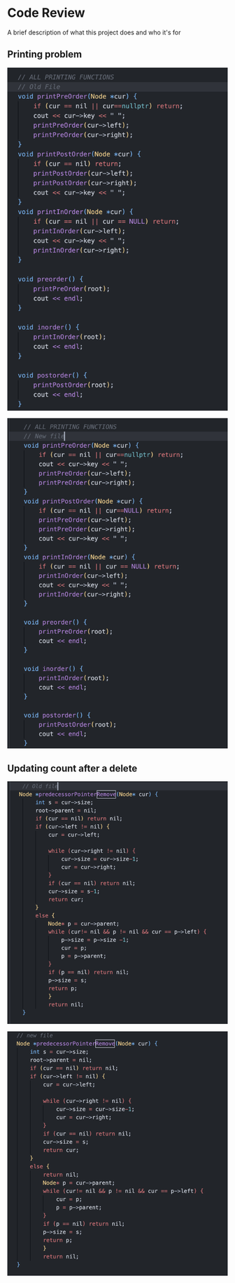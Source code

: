 
# Code Review

A brief description of what this project does and who it's for


## Printing problem

![NewPredPointRemove](https://github.com/danetsao/CS201-Data-Structures-Library/blob/main/Code-Review/Images/OldPrint.png)

![NewPrint](https://github.com/danetsao/CS201-Data-Structures-Library/blob/main/Code-Review/Images/NewPrint.png)

## Updating count after a delete

![OldPredPointRemove](https://github.com/danetsao/CS201-Data-Structures-Library/blob/main/Code-Review/Images/OldPredPointRemove.png)


![NewPredPointRemove](https://github.com/danetsao/CS201-Data-Structures-Library/blob/main/Code-Review/Images/NewPredPointRemove.png)
